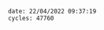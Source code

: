 

                date: 22/04/2022 09:37:19
                cycles: 47760

                         